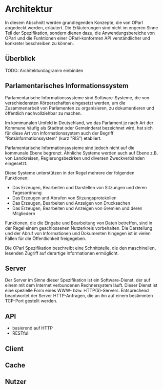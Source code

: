 Architektur
===========

In diesem Abschnitt werden grundlegenden Konzepte, die von OParl abgedeckt
werden, erläutert. Die Erläuterungen sind nicht im engeren Sinne Teil der
Spezifikation, sondern dienen dazu, die Anwendungsbereiche von OParl und die
Funktionen einer OParl-konformen API verständlicher und konkreter beschreiben
zu können.

Überblick
---------

TODO: Architekturdiagramm einbinden


Parlamentarisches Informationssystem
------------------------------------

Parlamentarische Informationssysteme sind Software-Systeme, die von
verschiedensten Körperschaften eingesetzt werden, um die Zusammenarbeit
von Parlamenten zu organisieren, zu dokumentieren und öffentlich nachvollziehbar
zu machen.

Im kommunalen Umfeld in Deutschland, wo das Parlament je nach Art der Kommune
häufig als Stadtrat oder Gemeinderat bezeichnet wird, hat sich für diese Art
von Informationssystem auch der Begriff "Ratsinformationssystem" (kurz "RIS")
etabliert.

Parlamentarische Informationssysteme sind jedoch nicht auf die kommunale Ebene
begrenzt. Ähnliche Systeme werden auch auf Ebene z.B. von Landkreisen,
Regierungsbezirken und diversen Zweckverbänden eingesetzt.

Diese Systeme unterstützen in der Regel mehrere der folgenden Funktionen:

* Das Erzeugen, Bearbeiten und Darstellen von Sitzungen und deren Tagesordnung
* Das Erzeugen und Abrufen von Sitzungsprotokollen
* Das Erzeugen, Bearbeiten und Anzeigen von Drucksachen
* Das Erzeugen, Bearbeiten und Anzeigen von Gremien und deren Mitgliedern

Funktionen, die die Eingabe und Bearbeitung von Daten betreffen, sind in der
Regel einem geschlossenen Nutzerkreis vorbehalten. Die Darstellung und der Abruf
von Informationen und Dokumenten hingegen ist in vielen Fällen für die
Öffentlichkeit freigegeben.

Die OParl Spezifikation beschreibt eine Schnittstelle, die den maschinellen,
lesenden Zugriff auf derartige Informationen ermöglicht.

Server
------

Der Server im Sinne dieser Spezifikation ist ein Software-Dienst, der auf einem
mit dem Internet verbundenen Rechnersystem läuft. Dieser Dienst ist eine spezielle
Form eines WWW- bzw. HTTP(S)-Servers. Entsprechend beantwortet der Server
HTTP-Anfragen, die an ihn auf einem bestimmten TCP-Port gestellt werden.

API
---

- basierend auf HTTP
- RESTful

Client
------

Cache
-----

Nutzer
------

